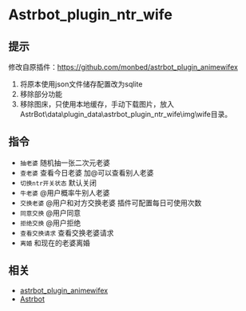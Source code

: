 # Astrbot_plugin_ntr_wife

## 提示
修改自原插件：https://github.com/monbed/astrbot_plugin_animewifex

1. 将原本使用json文件储存配置改为sqlite
2. 移除部分功能
3. 移除图床，只使用本地缓存，手动下载图片，放入AstrBot\data\plugin_data\astrbot_plugin_ntr_wife\img\wife目录。


## 指令 ##
- `抽老婆` 随机抽一张二次元老婆
- `查老婆` 查看今日老婆 加@可以查看别人老婆
- `切换ntr开关状态` 默认关闭
- `牛老婆` @用户概率牛别人老婆
- `交换老婆` @用户和对方交换老婆 插件可配置每日可使用次数
- `同意交换` @用户同意
- `拒绝交换` @用户拒绝
- `查看交换请求` 查看交换老婆请求
- `离婚` 和现在的老婆离婚

## 相关
- [astrbot_plugin_animewifex](https://github.com/monbed/astrbot_plugin_animewifex)
- [Astrbot](https://astrbot.app/)